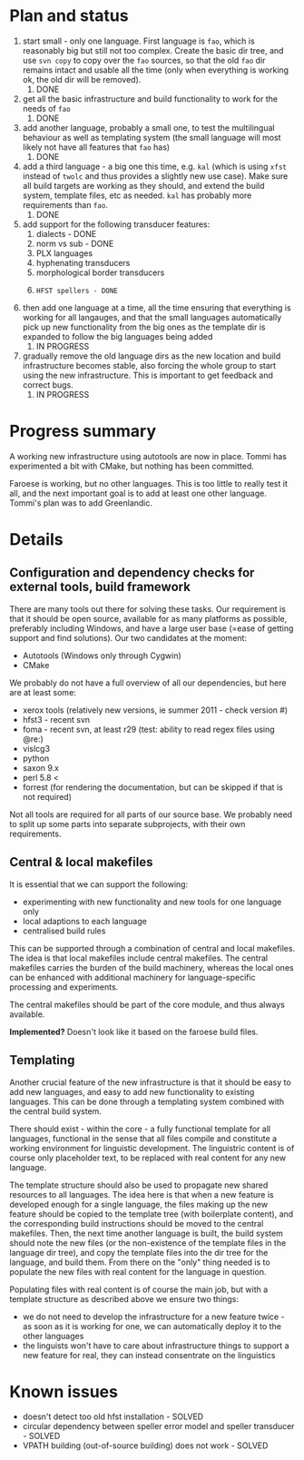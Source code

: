 # Plan and status


1. start small - only one language. First language is `fao`, which is reasonably big but still not too complex. Create the basic dir tree, and use `svn copy` to copy over the `fao` sources, so that the old `fao` dir remains intact and usable all the time (only when everything is working ok, the old dir will be removed).
   1. DONE
2. get all the basic infrastructure and build functionality to work for the needs of `fao`
   1.  DONE
3. add another language, probably a small one, to test the multilingual behaviour as well as templating system (the small language will most likely not have all features that `fao` has)
   1. DONE
4. add a third language - a big one this time, e.g. `kal` (which is using `xfst` instead of `twolc` and thus provides a slightly new use case). Make sure all build targets are working as they should, and extend the build system, template files, etc as needed. `kal` has probably more requirements than `fao`.
   1. DONE
5. add support for the following transducer features:
   1. dialects - DONE
   2.  norm vs sub - DONE
   3.  PLX languages
   4.   hyphenating transducers
   5.    morphological border transducers
   6.     HFST spellers - DONE
6. then add one language at a time, all the time ensuring that everything is working for all langauges, and that the small languages automatically pick up new functionality from the big ones as the template dir is expanded to follow the big languages being added
   1. IN PROGRESS
7. gradually remove the old language dirs as the new location and build infrastructure becomes stable, also forcing the whole group to start using the new infrastructure. This is important to get feedback and correct bugs.
   1. IN PROGRESS


# Progress summary


A working new infrastructure using autotools are now in place. Tommi has experimented a bit with CMake, but nothing has been committed.


Faroese is working, but no other languages. This is too little to really test it all, and the next important goal is to add at least one other language. Tommi's plan was to add Greenlandic.


# Details


## Configuration and dependency checks for external tools, build framework


There are many tools out there for solving these tasks. Our requirement is that it should be open source, available for as many platforms as possible, preferably including Windows, and have a large user base (=ease of getting support and find solutions). Our two candidates at the moment:


* Autotools (Windows only through Cygwin)
* CMake


We probably do not have a full overview of all our dependencies, but here are at least some:


* xerox tools (relatively new versions, ie summer 2011 - check version #)
* hfst3 - recent svn
* foma - recent svn, at least r29 (test: ability to read regex files using @re:)
* vislcg3
* python
* saxon 9.x
* perl 5.8 <
* forrest (for rendering the documentation, but can be skipped if that is not required)


Not all tools are required for all parts of our source base. We probably need to split up some parts into separate subprojects, with their own requirements.


## Central & local makefiles


It is essential that we can support the following:


* experimenting with new functionality and new tools for one language only
* local adaptions to each language
* centralised build rules


This can be supported through a combination of central and local makefiles. The idea is that local makefiles include central makefiles. The central makefiles carries the burden of the build machinery, whereas the local ones can be enhanced with additional machinery for language-specific processing and experiments.


The central makefiles should be part of the core module, and thus always available.


**Implemented?** Doesn't look like it based on the faroese build files.


## Templating


Another crucial feature of the new infrastructure is that it should be easy to add new languages, and easy to add new functionality to existing languages. This can be done through a templating system combined with the central build system.


There should exist - within the core - a fully functional template for all languages, functional in the sense that all files compile and constitute a working environment for linguistic development. The linguistric content is of course only placeholder text, to be replaced with real content for any new language.


The template structure should also be used to propagate new shared resources to all languages. The idea here is that when a new feature is developed enough for a single language, the files making up the new feature should be copied to the template tree (with boilerplate content), and the corresponding build instructions should be moved to the central makefiles. Then, the next time another language is built, the build system should note the new files (or the non-existence of the template files in the language dir tree), and copy the template files into the dir tree for the language, and build them. From there on the "only" thing needed is to populate the new files with real content for the language in question.


Populating files with real content is of course the main job, but with a template structure as described above we ensure two things:


* we do not need to develop the infrastructure for a new feature twice - as soon as it is working for one, we can automatically deploy it to the other languages
* the linguists won't have to care about infrastructure things to support a new feature for real, they can instead consentrate on the linguistics


# Known issues


* doesn't detect too old hfst installation - SOLVED
* circular dependency between speller error model and speller transducer - SOLVED
* VPATH building (out-of-source building) does not work - SOLVED
